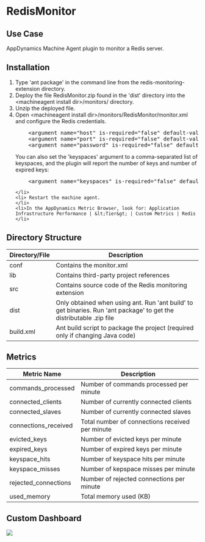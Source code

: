 RedisMonitor
============

## Use Case

AppDynamics Machine Agent plugin to monitor a Redis server.

## Installation
<ol>
	<li>Type 'ant package' in the command line from the redis-monitoring-extension directory.
	</li>
	<li>Deploy the file RedisMonitor.zip found in the 'dist' directory into the &lt;machineagent install dir&gt;/monitors/ directory.
	</li>
	<li>Unzip the deployed file.
	</li>
	<li>Open &lt;machineagent install dir&gt;/monitors/RedisMonitor/monitor.xml and configure the Redis credentials.
<p></p>
<pre>
	&lt;argument name="host" is-required="false" default-value="localhost" /&gt;          
	&lt;argument name="port" is-required="false" default-value="6379" /&gt;
	&lt;argument name="password" is-required="false" default-value="" /&gt;
</pre>
 
You can also set the 'keyspaces' argument to a comma-separated list of keyspaces, and the plugin will report the number of keys and number of expired keys:
<p>
</p>
<pre>
	&lt;argument name="keyspaces" is-required="false" default-value="db0,db1" /&gt;
</pre>

	</li>	
	<li> Restart the machine agent.
	</li>
	<li>In the AppDynamics Metric Browser, look for: Application Infrastructure Performance | &lt;Tier&gt; | Custom Metrics | Redis
	</li>
</ol>

## Directory Structure

| Directory/File | Description |
|----------------|-------------|
|conf            | Contains the monitor.xml |
|lib             | Contains third-party project references |
|src             | Contains source code of the Redis monitoring extension |
|dist            | Only obtained when using ant. Run 'ant build' to get binaries. Run 'ant package' to get the distributable .zip file |
|build.xml       | Ant build script to package the project (required only if changing Java code) |

## Metrics

|Metric Name           | Description     |
|----------------------|-----------------|
|commands_processed    | Number of commands processed per minute |
|connected_clients     | Number of currently connected clients |
|connected_slaves      | Number of currently connected slaves |
|connections_received  | Total number of connections received per minute |
|evicted_keys          | Number of evicted keys per minute |
|expired_keys          | Number of expired keys per minute |
|keyspace_hits         | Number of keyspace hits per minute |
|keyspace_misses       | Number of kepspace misses per minute |
|rejected_connections  | Number of rejected connections per minute |
|used_memory           | Total memory used (KB) |

Custom Dashboard
-----------------
![](https://raw.github.com/Appdynamics/redis-monitoring-extension/master/RedisDashboard.PNG)
